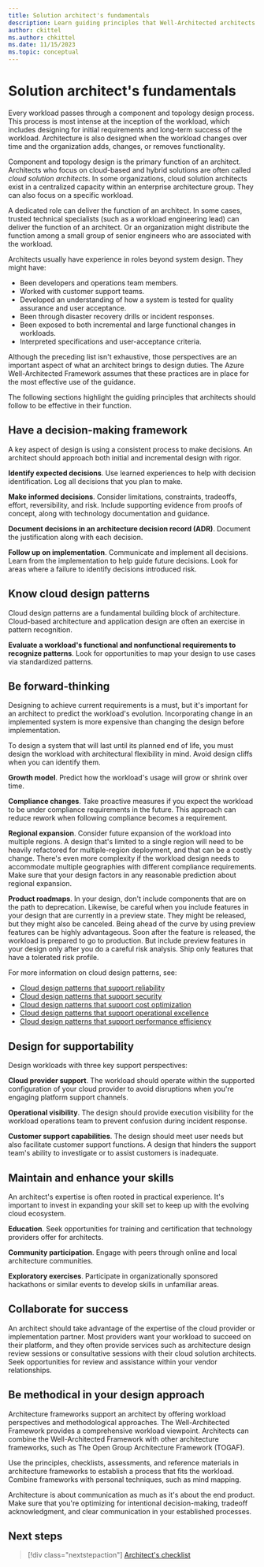 ```yaml
---
title: Solution architect's fundamentals
description: Learn guiding principles that Well-Architected architects should follow to be effective in their function.
author: ckittel
ms.author: chkittel
ms.date: 11/15/2023
ms.topic: conceptual
---
```


# Solution architect's fundamentals

Every workload passes through a component and topology design process. This process is most intense at the inception of the workload, which includes designing for initial requirements and long-term success of the workload. Architecture is also designed when the workload changes over time and the organization adds, changes, or removes functionality.

Component and topology design is the primary function of an architect. Architects who focus on cloud-based and hybrid solutions are often called *cloud solution architects*. In some organizations, cloud solution architects exist in a centralized capacity within an enterprise architecture group. They can also focus on a specific workload.

A dedicated role can deliver the function of an architect. In some cases, trusted technical specialists (such as a workload engineering lead) can deliver the function of an architect. Or an organization might distribute the function among a small group of senior engineers who are associated with the workload.

Architects usually have experience in roles beyond system design. They might have:

- Been developers and operations team members.
- Worked with customer support teams.
- Developed an understanding of how a system is tested for quality assurance and user acceptance.
- Been through disaster recovery drills or incident responses.
- Been exposed to both incremental and large functional changes in workloads.
- Interpreted specifications and user-acceptance criteria.

Although the preceding list isn't exhaustive, those perspectives are an important aspect of what an architect brings to design duties. The Azure Well-Architected Framework assumes that these practices are in place for the most effective use of the guidance.

The following sections highlight the guiding principles that architects should follow to be effective in their function.

## Have a decision-making framework

A key aspect of design is using a consistent process to make decisions. An architect should approach both initial and incremental design with rigor.

**Identify expected decisions**. Use learned experiences to help with decision identification. Log all decisions that you plan to make.

**Make informed decisions**. Consider limitations, constraints, tradeoffs, effort, reversibility, and risk. Include supporting evidence from proofs of concept, along with technology documentation and guidance.

**Document decisions in an architecture decision record (ADR)**. Document the justification along with each decision.

**Follow up on implementation**. Communicate and implement all decisions. Learn from the implementation to help guide future decisions. Look for areas where a failure to identify decisions introduced risk.

## Know cloud design patterns

Cloud design patterns are a fundamental building block of architecture. Cloud-based architecture and application design are often an exercise in pattern recognition.

**Evaluate a workload's functional and nonfunctional requirements to recognize patterns**. Look for opportunities to map your design to use cases via standardized patterns.

## Be forward-thinking

Designing to achieve current requirements is a must, but it's important for an architect to predict the workload's evolution. Incorporating change in an implemented system is more expensive than changing the design before implementation.

To design a system that will last until its planned end of life, you must design the workload with architectural flexibility in mind. Avoid design cliffs when you can identify them.

**Growth model**. Predict how the workload's usage will grow or shrink over time.

**Compliance changes**. Take proactive measures if you expect the workload to be under compliance requirements in the future. This approach can reduce rework when following compliance becomes a requirement.

**Regional expansion**. Consider future expansion of the workload into multiple regions. A design that's limited to a single region will need to be heavily refactored for multiple-region deployment, and that can be a costly change. There's even more complexity if the workload design needs to accommodate multiple geographies with different compliance requirements. Make sure that your design factors in any reasonable prediction about regional expansion.

**Product roadmaps**. In your design, don't include components that are on the path to deprecation. Likewise, be careful when you include features in your design that are currently in a preview state. They might be released, but they might also be canceled. Being ahead of the curve by using preview features can be highly advantageous. Soon after the feature is released, the workload is prepared to go to production. But include preview features in your design only after you do a careful risk analysis. Ship only features that have a tolerated risk profile.

For more information on cloud design patterns, see:

- [Cloud design patterns that support reliability](../reliability/design-patterns.md)
- [Cloud design patterns that support security](../security/design-patterns.md)
- [Cloud design patterns that support cost optimization](../cost-optimization/design-patterns.md)
- [Cloud design patterns that support operational excellence](../operational-excellence/design-patterns.md)
- [Cloud design patterns that support performance efficiency](../performance-efficiency/design-patterns.md)

## Design for supportability

Design workloads with three key support perspectives:

**Cloud provider support**. The workload should operate within the supported configuration of your cloud provider to avoid disruptions when you're engaging platform support channels.

**Operational visibility**. The design should provide execution visibility for the workload operations team to prevent confusion during incident response.

**Customer support capabilities**. The design should meet user needs but also facilitate customer support functions. A design that hinders the support team's ability to investigate or to assist customers is inadequate.

## Maintain and enhance your skills

An architect's expertise is often rooted in practical experience. It's important to invest in expanding your skill set to keep up with the evolving cloud ecosystem.

**Education**. Seek opportunities for training and certification that technology providers offer for architects.

**Community participation**. Engage with peers through online and local architecture communities.

**Exploratory exercises**. Participate in organizationally sponsored hackathons or similar events to develop skills in unfamiliar areas.

## Collaborate for success

An architect should take advantage of the expertise of the cloud provider or implementation partner. Most  providers want your workload to succeed on their platform, and they often provide services such as architecture design review sessions or consultative sessions with their cloud solution architects. Seek opportunities for review and assistance within your vendor relationships.

## Be methodical in your design approach

Architecture frameworks support an architect by offering workload perspectives and methodological approaches. The Well-Architected Framework provides a comprehensive workload viewpoint. Architects can combine the Well-Architected Framework with other architecture frameworks, such as The Open Group Architecture Framework (TOGAF).

Use the principles, checklists, assessments, and reference materials in architecture frameworks to establish a process that fits the workload. Combine frameworks with personal techniques, such as mind mapping.

Architecture is about communication as much as it's about the end product. Make sure that you're optimizing for intentional decision-making, tradeoff acknowledgment, and clear communication in your established processes.

## Next steps

> [!div class="nextstepaction"]
> [Architect's checklist](checklist.md)
